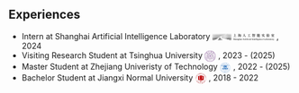 ## Experiences

<ul style="margin:0 0 5px;">
  <li>Intern at Shanghai Artificial Intelligence Laboratory <img src="images/pjlab-logo.png" style="vertical-align: middle;" alt="Logo" width="110"> , 2024</li>
  <li>Visiting Research Student at Tsinghua University <img src="images/tsinghua-logo.png" style="vertical-align: middle;" alt="Logo" width="20"> , 2023 - (2025)</li>
  <li>Master Student at Zhejiang Univeristy of Technology <img src="images/zjut-logo.png" style="vertical-align: middle;" alt="Logo" width="20"> , 2022 - (2025)</li>
  <li>Bachelor Student at Jiangxi Normal University <img src="images/jxnu-logo.png" style="vertical-align: middle;" alt="Logo" width="20"> , 2018 - 2022</li>
</ul>